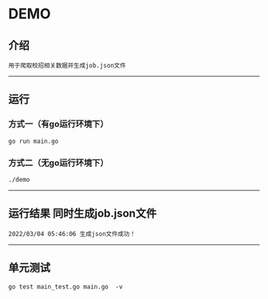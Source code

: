 # DEMO

## 介绍

```
用于爬取校招相关数据并生成job.json文件
```
---
## 运行

### 方式一（有go运行环境下）
```
go run main.go
```
### 方式二（无go运行环境下）
```
./demo
```
---
## 运行结果 同时生成job.json文件
```
2022/03/04 05:46:06 生成json文件成功！
```

---
## 单元测试
```
go test main_test.go main.go  -v 
```
